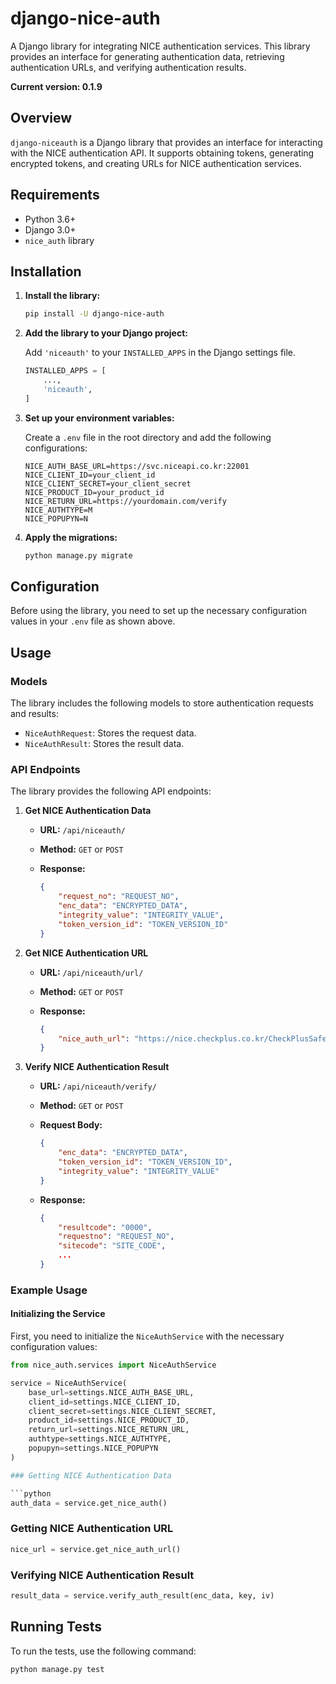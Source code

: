 # django-nice-auth

A Django library for integrating NICE authentication services. This library provides an interface for generating authentication data, retrieving authentication URLs, and verifying authentication results.

**Current version: 0.1.9**

## Overview

`django-niceauth` is a Django library that provides an interface for interacting with the NICE authentication API. It supports obtaining tokens, generating encrypted tokens, and creating URLs for NICE authentication services.

## Requirements

- Python 3.6+
- Django 3.0+
- `nice_auth` library

## Installation

1. **Install the library:**

    ```bash
    pip install -U django-nice-auth
    ```

2. **Add the library to your Django project:**

    Add `'niceauth'` to your `INSTALLED_APPS` in the Django settings file.

    ```python
    INSTALLED_APPS = [
        ...,
        'niceauth',
    ]
    ```

3. **Set up your environment variables:**

    Create a `.env` file in the root directory and add the following configurations:

    ```env
    NICE_AUTH_BASE_URL=https://svc.niceapi.co.kr:22001
    NICE_CLIENT_ID=your_client_id
    NICE_CLIENT_SECRET=your_client_secret
    NICE_PRODUCT_ID=your_product_id
    NICE_RETURN_URL=https://yourdomain.com/verify
    NICE_AUTHTYPE=M
    NICE_POPUPYN=N
    ```

4. **Apply the migrations:**

    ```bash
    python manage.py migrate
    ```

## Configuration

Before using the library, you need to set up the necessary configuration values in your `.env` file as shown above.

## Usage

### Models

The library includes the following models to store authentication requests and results:

- `NiceAuthRequest`: Stores the request data.
- `NiceAuthResult`: Stores the result data.

### API Endpoints

The library provides the following API endpoints:

1. **Get NICE Authentication Data**

    - **URL:** `/api/niceauth/`
    - **Method:** `GET` or `POST`
    - **Response:**

        ```json
        {
            "request_no": "REQUEST_NO",
            "enc_data": "ENCRYPTED_DATA",
            "integrity_value": "INTEGRITY_VALUE",
            "token_version_id": "TOKEN_VERSION_ID"
        }
        ```

2. **Get NICE Authentication URL**

    - **URL:** `/api/niceauth/url/`
    - **Method:** `GET` or `POST`
    - **Response:**

        ```json
        {
            "nice_auth_url": "https://nice.checkplus.co.kr/CheckPlusSafeModel/service.cb?m=service&token_version_id=TOKEN_VERSION_ID&enc_data=ENCRYPTED_DATA&integrity_value=INTEGRITY_VALUE"
        }
        ```

3. **Verify NICE Authentication Result**

    - **URL:** `/api/niceauth/verify/`
    - **Method:** `GET` or `POST`
    - **Request Body:**

        ```json
        {
            "enc_data": "ENCRYPTED_DATA",
            "token_version_id": "TOKEN_VERSION_ID",
            "integrity_value": "INTEGRITY_VALUE"
        }
        ```
    - **Response:**

        ```json
        {
            "resultcode": "0000",
            "requestno": "REQUEST_NO",
            "sitecode": "SITE_CODE",
            ...
        }
        ```

### Example Usage

#### Initializing the Service

First, you need to initialize the `NiceAuthService` with the necessary configuration values:

```python
from nice_auth.services import NiceAuthService

service = NiceAuthService(
    base_url=settings.NICE_AUTH_BASE_URL,
    client_id=settings.NICE_CLIENT_ID,
    client_secret=settings.NICE_CLIENT_SECRET,
    product_id=settings.NICE_PRODUCT_ID,
    return_url=settings.NICE_RETURN_URL,
    authtype=settings.NICE_AUTHTYPE,
    popupyn=settings.NICE_POPUPYN
)

### Getting NICE Authentication Data

```python
auth_data = service.get_nice_auth()
```

### Getting NICE Authentication URL

```python
nice_url = service.get_nice_auth_url()
```

### Verifying NICE Authentication Result

```python
result_data = service.verify_auth_result(enc_data, key, iv)
```

## Running Tests
To run the tests, use the following command:

```bash
python manage.py test
```